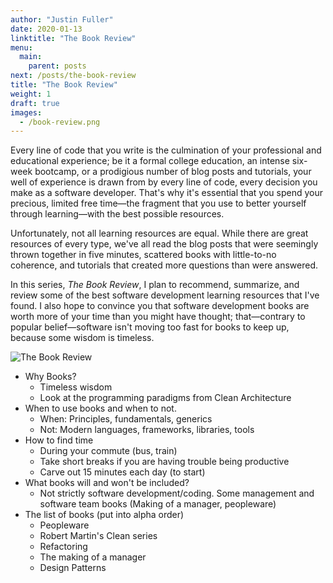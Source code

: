 ```yaml
---
author: "Justin Fuller"
date: 2020-01-13
linktitle: "The Book Review"
menu:
  main:
    parent: posts
next: /posts/the-book-review
title: "The Book Review"
weight: 1
draft: true
images:
  - /book-review.png
---
```


Every line of code that you write is the culmination of your professional and educational experience; be it a formal college education, an intense six-week bootcamp, or a prodigious number of blog posts and tutorials, your well of experience is drawn from by every line of code, every decision you make as a software developer. That's why it's essential that you spend your precious, limited free time—the fragment that you use to better yourself through learning—with the best possible resources.

<!--more-->

Unfortunately, not all learning resources are equal. While there are great resources of every type, we've all read the blog posts that were seemingly thrown together in five minutes, scattered books with little-to-no coherence, and tutorials that created more questions than were answered.

In this series, _The Book Review_, I plan to recommend, summarize, and review some of the best software development learning resources that I've found. I also hope to convince you that software development books are worth more of your time than you might have thought; that—contrary to popular belief—software isn't moving too fast for books to keep up, because some wisdom is timeless.

![The Book Review](/book-review.png)

* Why Books?
  * Timeless wisdom
  * Look at the programming paradigms from Clean Architecture
* When to use books and when to not.
  * When: Principles, fundamentals, generics
  * Not: Modern languages, frameworks, libraries, tools
* How to find time
  * During your commute (bus, train)
  * Take short breaks if you are having trouble being productive
  * Carve out 15 minutes each day (to start)
* What books will and won't be included?
  * Not strictly software development/coding. Some management and software team books (Making of a manager, peopleware)
* The list of books (put into alpha order)
  * Peopleware
  * Robert Martin's Clean series
  * Refactoring
  * The making of a manager
  * Design Patterns
